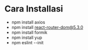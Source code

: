 # Cara Installasi

- npm install axios
- npm install react-router-dom@5.3.0
- npm install formik
- npm install yup
- npm eslint --init